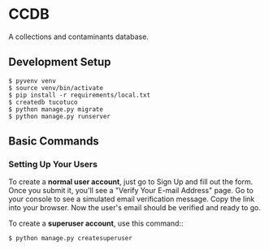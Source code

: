 # CCDB

A collections and contaminants database.

## Development Setup

    $ pyvenv venv
    $ source venv/bin/activate
    $ pip install -r requirements/local.txt
    $ createdb tucotuco
    $ python manage.py migrate
    $ python manage.py runserver

## Basic Commands

### Setting Up Your Users

To create a **normal user account**, just go to Sign Up and fill out the form.
Once you submit it, you'll see a "Verify Your E-mail Address" page. Go to your
console to see a simulated email verification message. Copy the link into your
browser. Now the user's email should be verified and ready to go.

To create a **superuser account**, use this command::

    $ python manage.py createsuperuser
